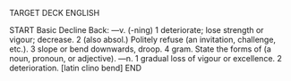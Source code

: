 TARGET DECK
ENGLISH

START
Basic
Decline
Back: —v. (-ning) 1 deteriorate; lose strength or vigour; decrease. 2 (also absol.) Politely refuse (an invitation, challenge, etc.). 3 slope or bend downwards, droop. 4 gram. State the forms of (a noun, pronoun, or adjective). —n. 1 gradual loss of vigour or excellence. 2 deterioration. [latin clino bend]
END
